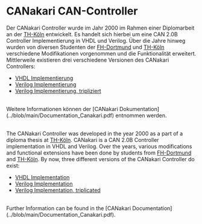 # CANakari CAN-Controller

Der CANakari Controller wurde im Jahr 2000 im Rahmen einer Diplomarbeit an der [TH-Köln](https://www.th-koeln.de/startseite_16.php) entwickelt. Es handelt sich hierbei um eine CAN 2.0B Controller Implementierung in VHDL und Verilog. Über die Jahre hinweg wurden von diversen Studenten der [FH-Dortmund](https://www.fh-dortmund.de/de/fb/3/index.php) und [TH-Köln](https://www.th-koeln.de/startseite_16.php) verschiedene Modifikationen vorgenommen und die Funktionalität erweitert.
Mittlerweile existieren drei verschiedene Versionen des CANakari Controllers:
* [VHDL Implementierung](../main/Vhdl)
* [Verilog Implementierung](../main/Verilog)
* [Verilog Implementierung, tripliziert](../main/Verilog%20triplicated)
<br/>
Weitere Informationen können der [CANakari Dokumentation](../blob/main/Documentation_Canakari.pdf) entnommen werden.
<br/>
<br/>

The CANakari Controller was developed in the year 2000 as a part of a diploma thesis at [TH-Köln](https://www.th-koeln.de/startseite_16.php). CANakari is a CAN 2.0B Controller implementation in VHDL and Verilog. Over the years, various modifications and functional extensions have been done by students from [FH-Dortmund](https://www.fh-dortmund.de/de/fb/3/index.php) and [TH-Köln](https://www.th-koeln.de/startseite_16.php).
By now, three different versions of the CANakari Controller do exist:
* [VHDL Implementation](../main/Vhdl)
* [Verilog Implementation](../main/Verilog)
* [Verilog Implementation, triplicated](../main/Verilog%20triplicated)
<br/>
Further Information can be found in the [CANakari Documentation](../blob/main/Documentation_Canakari.pdf).
